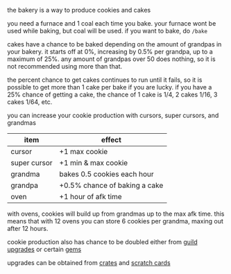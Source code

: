<script>
  import DocsTemplate from "$lib/components/docs/DocsTemplate.svelte"
  import ItemModal from "$lib/components/docs/ItemModal.svelte"
  import DocsHeader from '$lib/components/docs/DocsHeader.svelte';
</script>

<DocsTemplate title='bakery' description="learn how the bakery lets you produce cookies and cakes, boost baking with grandpas, furnaces, and upgrades like cursors and grandmas for more rewards" />

the bakery is a way to produce <ItemModal item="cookie">cookies</ItemModal> and <ItemModal item="cake">cakes</ItemModal>

<DocsHeader header='h2' text="how it works" />

you need a <ItemModal item="furnace">furnace</ItemModal> and 1 <ItemModal item="coal">coal</ItemModal> each time you bake. your furnace wont be used while baking, but coal will be used. if you want to bake, do `/bake`

<DocsHeader header='h2' text="baking cookies" />

cakes have a chance to be baked depending on the amount of grandpas in your bakery. it starts off at 0%, increasing by 0.5% per grandpa, up to a maximum of 25%. any amount of grandpas over 50 does nothing, so it is not recommended using more than that.&#x20;

the percent chance to get cakes continues to run until it fails, so it is possible to get more than 1 cake per bake if you are lucky. if you have a 25% chance of getting a cake, the chance of 1 cake is 1/4, 2 cakes 1/16, 3 cakes 1/64, etc.

<DocsHeader header='h2' text="bakery upgrades" />

you can increase your cookie production with cursors, super cursors, and grandmas

| item                                                    | effect                        |
| ------------------------------------------------------- | ----------------------------- |
| <ItemModal item="cursor">cursor</ItemModal>             | +1 max cookie                 |
| <ItemModal item="super_cursor">super cursor</ItemModal> | +1 min & max cookie           |
| <ItemModal item="grandma">grandma</ItemModal>           | bakes 0.5 cookies each hour   |
| <ItemModal item="grandpa">grandpa</ItemModal>           | +0.5% chance of baking a cake |
| <ItemModal item="oven">oven</ItemModal>                 | +1 hour of afk time           |

with ovens, cookies will build up from grandmas up to the max afk time. this means that with 12 ovens you can store 6 cookies per grandma, maxing out after 12 hours.

cookie production also has chance to be doubled either from [guild upgrades](/docs/economy/guilds) or certain [gems](/docs/economy/items/gems)

<DocsHeader header='h3' text="obtaining" />

upgrades can be obtained from [crates](/docs/economy/items/crates) and [scratch cards](/docs/economy/items/scratch-cards)
